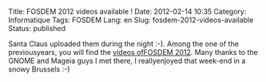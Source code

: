 Title: FOSDEM 2012 videos available !
Date: 2012-02-14 10:35
Category: Informatique
Tags: FOSDEM
Lang: en
Slug: fosdem-2012-videos-available
Status: published

Santa Claus uploaded them during the night :-). Among the one of the previousyears, you will find the [videos ofFOSDEM 2012](http://video.fosdem.org/2012/). Many thanks to the GNOME and Mageia guys I met there, I reallyenjoyed that week-end in a snowy Brussels :-)

